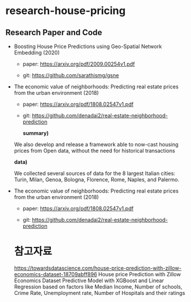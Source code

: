 # research-house-pricing


## Research Paper and Code

- Boosting House Price Predictions using Geo-Spatial Network Embedding (2020)

  - paper: https://arxiv.org/pdf/2009.00254v1.pdf

  - git: https://github.com/sarathismg/gsne 

    

- The economic value of neighborhoods: Predicting real estate prices from the urban environment (2018)

  - paper: https://arxiv.org/pdf/1808.02547v1.pdf

  - git: https://github.com/denadai2/real-estate-neighborhood-prediction

    **summary)**

  We also develop and release a framework able to now-cast housing prices from Open data, without the need for historical transactions

  **data)**

  We collected several sources of data for the 8 largest Italian cities: Turin, Milan, Genoa, Bologna, Florence, Rome, Naples, and Palermo.

  

- The economic value of neighborhoods: Predicting real estate prices from the urban environment (2018)

  - paper: https://arxiv.org/pdf/1808.02547v1.pdf

  - git: https://github.com/denadai2/real-estate-neighborhood-prediction

    
   # 참고자료
   https://towardsdatascience.com/house-price-prediction-with-zillow-economics-dataset-18709abff896
   House price Prediction with Zillow Economics Dataset
   Predictive Model with XGBoost and Linear Regression based on factors like Median Income, Number of schools, Crime Rate, Unemployment rate, Number of Hospitals and their ratings

    
